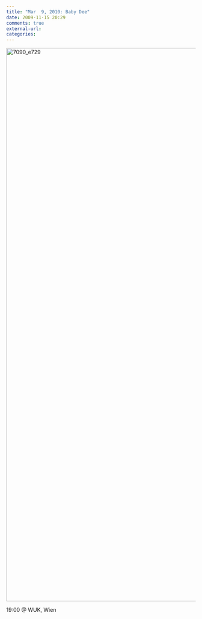 ```yaml
---
title: "Mar  9, 2010: Baby Dee"
date: 2009-11-15 20:29
comments: true
external-url:
categories:
---
```

<img src="http://2.asset.soup.io/asset/0538/7090_e729.jpeg" width="980" height="1470" alt="7090_e729" />

19:00 @ WUK, Wien
